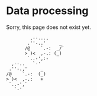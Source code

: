 # Data processing

Sorry, this page does not exist yet.

```
         ,--...,
        .''-..'     _
       /@    `.-:  _/`
       > )<  ,-.: (_)
        `..-',:-
  ,--..   `-'
 .''-.,'     _
/@    `.-:  (_)
> )<  ,-.:   +
 `..-',`        
   `-'
```